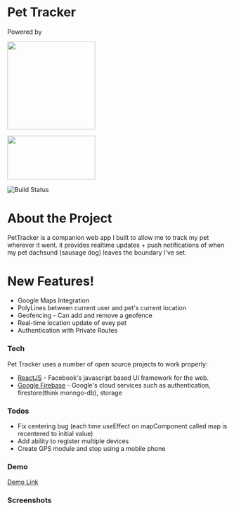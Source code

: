 <!--
<div style="text-align:center">
    <img src="readme_files/gifs/logo_animation.gif"/>
</div> -->

# Pet Tracker

Powered by

<img src="https://lh4.googleusercontent.com/sBaxDLU9jP8BOaB8vNld8Yu_dv7V3HZGBNBHiguET93-VXWxm1tO3J6PtAWEg46cBAicYGZtZEMwRdYO3NYJUKBrEIT18-KvRUAMIHzQ_Q1sagcKZa3hyKVR4hJaf4VpTV3hoAoa" 
    width=200px
    height=200.5px/>

<img src="https://firebase.google.com/images/social.png"
 width=200px 
 height=100px/>

![Build Status](https://travis-ci.org/joemccann/dillinger.svg?branch=master)

# About the Project

PetTracker is a companion web app I built to allow me to track my pet wherever it went. it provides realtime updates + push notifications of when my pet dachsund (sausage dog) leaves the boundary I've set.

# New Features!

- Google Maps Integration
- PolyLines between current user and pet's current location
- Geofencing - Can add and remove a geofence
- Real-time location update of evey pet
- Authentication with Private Routes

### Tech

Pet Tracker uses a number of open source projects to work properly:

- [ReactJS](https://reactjs.org/) - Facebook's javascript based UI framework for the web.
- [Google Firebase](https://firebase.google.com/) - Google's cloud services such as authentication, firestore(think monngo-db), storage

### Todos

- Fix centering bug (each time useEffect on mapComponent called map  is recentered to initial value)
- Add ability to register multiple devices
- Create GPS module and stop using a mobile phone

### Demo

<a href="https://youtu.be/9nyZNxo9wW0">Demo Link</a>

### Screenshots

<!--
<table>
    <tr>
        <td><img src="readme_files/screenshots/splashScreen.png" width=180px height=360px/></td>
        <td><img src="readme_files/screenshots/signupScreen.png" width=180px height=360px/></td>
        <td><img src="readme_files/screenshots/loginScreen.png" width=180px height=360px/></td>
    </tr>
    <tr>
        <td><img src="readme_files/screenshots/homeScreen.png" width=180px height=360px/></td>
        <td><img src="readme_files/screenshots/bottomsheet.png" width=180px height=360px/></td>
        <td><img src="readme_files/screenshots/gpsScreen.png" width=180px height=360px/></td>
    </tr>
</table> -->
